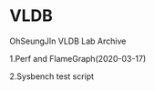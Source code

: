 # VLDB
OhSeungJIn VLDB Lab Archive  

  1.Perf and FlameGraph(2020-03-17)
 
  2.Sysbench test script
  
